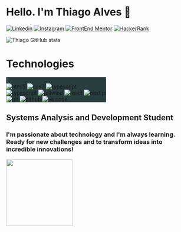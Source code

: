 # Hello. I'm Thiago Alves 👋

[![Linkedin](https://img.shields.io/badge/LinkedIn-0A66C2.svg?style=for-the-badge&logo=LinkedIn&logoColor=white)](https://www.linkedin.com/in/thiago-alves-010915274/) [![Instagram](https://img.shields.io/badge/Instagram-E4405F.svg?style=for-the-badge&logo=Instagram&logoColor=white)](https://www.instagram.com/thiagopaulista87/) [![FrontEnd Mentor](https://img.shields.io/badge/Frontend%20Mentor-3F54A3.svg?style=for-the-badge&logo=Frontend-Mentor&logoColor=white)](https://www.frontendmentor.io/profile/MrThiago87) [![HackerRank](https://img.shields.io/badge/HackerRank-00EA64.svg?style=for-the-badge&logo=HackerRank&logoColor=white)](https://www.hackerrank.com/profile/thiago87gsa)

![Thiago GitHub stats](https://github-readme-stats.vercel.app/api?username=Thiago87dev&show_icons=true&theme=dark)

# Technologies 

<div style="display:inline-block; background-color:#283d3d;"><br/>
    <img src="https://img.shields.io/badge/HTML5-E34F26.svg?style=for-the-badge&logo=HTML5&logoColor=white" alt="html5"/>
    <img src="https://img.shields.io/badge/CSS3-1572B6.svg?style=for-the-badge&logo=CSS3&logoColor=white" alt="css3"/>
    <img src="https://img.shields.io/badge/JavaScript-F7DF1E.svg?style=for-the-badge&logo=JavaScript&logoColor=black" alt="typescript"/> <br>
    <img src="https://img.shields.io/badge/TypeScript-3178C6.svg?style=for-the-badge&logo=TypeScript&logoColor=white" alt="typescript"/>
    <img src="https://img.shields.io/badge/Tailwind%20CSS-06B6D4.svg?style=for-the-badge&logo=Tailwind-CSS&logoColor=white" alt="tailwind"/>
    <img src="https://img.shields.io/badge/React-61DAFB.svg?style=for-the-badge&logo=React&logoColor=black" alt="react"/> 
    <img src="https://img.shields.io/badge/Next.js-000000.svg?style=for-the-badge&logo=nextdotjs&logoColor=white" alt="next js"/> <br>
    <img src="https://img.shields.io/badge/Git-F05032.svg?style=for-the-badge&logo=Git&logoColor=white" alt="git"/>
    <img src="https://img.shields.io/badge/GitHub-181717.svg?style=for-the-badge&logo=GitHub&logoColor=white" alt="github"/>
    <img src="https://img.shields.io/badge/Visual%20Studio%20Code-007ACC.svg?style=for-the-badge&logo=Visual-Studio-Code&logoColor=white" alt="vs code"/>
</div>

## Systems Analysis and Development Student
### I'm passionate about technology and I'm always learning. Ready for new challenges and to transform ideas into incredible innovations!


<div>
<a href="https://github.com/Thiago87dev">
<img height="180em" src="https://github-readme-stats-git-masterrstaa-rickstaa.vercel.app/api/top-langs/?username=Thiago87dev&layout=compact&langs_count=7&theme=dracula"/>
</div>
